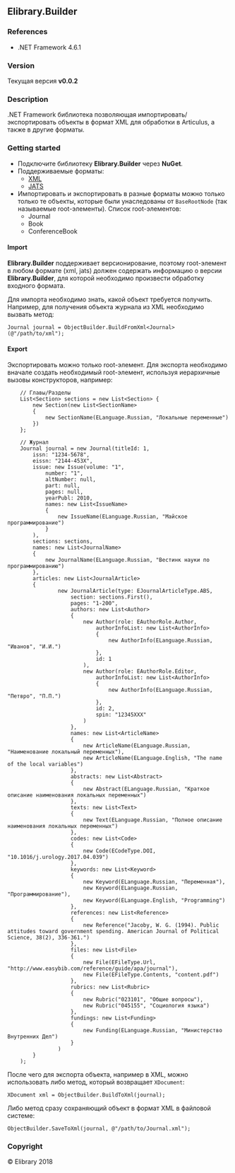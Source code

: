 
## Elibrary.Builder

### References

* .NET Framework 4.6.1

### Version

Текущая версия **v0.0.2**

### Description

.NET Framework библиотека позволяющая импортировать/экспортировать объекты в формат XML для обработки в Articulus, а также в другие форматы.

### Getting started

 * Подключите библиотеку **Elibrary.Builder** через **NuGet**.
 * Поддерживаемые форматы:
	 * [XML](https://ru.wikipedia.org/wiki/XML)
	 * [JATS](https://jats.nlm.nih.gov/)
 * Импортировать и экспортировать в разные форматы можно только только те объекты, которые были унаследованы от `BaseRootNode` (так называемые root-элементы). 
 Список root-элементов:
	 * Journal
	 * Book
	 * ConferenceBook

#### Import

**Elibrary.Builder** поддерживает версионирование, поэтому root-элемент в любом формате (xml, jats) должен содержать информацию о версии **Elibrary.Builder**,  для которой необходимо произвести обработку входного формата.

Для импорта необходимо знать, какой объект требуется получить. Например, для получения объекта журнала из XML необходимо вызвать метод:

~~~
Journal journal = ObjectBuilder.BuildFromXml<Journal>(@"/path/to/xml");
~~~

#### Export

Экспортировать можно только root-элемент. Для экспорта необходимо вначале создать необходимый root-элемент, используя иерархичные вызовы конструкторов, например:

~~~
	// Главы/Разделы
    List<Section> sections = new List<Section> {
        new Section(new List<SectionName>
        {
            new SectionName(ELanguage.Russian, "Локальные переменные")
        })
    };

	// Журнал
    Journal journal = new Journal(titleId: 1,
        issn: "1234-5678",
        eissn: "2144-453X",
        issue: new Issue(volume: "1",
            number: "1",
            altNumber: null,
            part: null,
            pages: null,
            yearPubl: 2010,
            names: new List<IssueName>
            {
                new IssueName(ELanguage.Russian, "Майское программирование")
            }
        ),
        sections: sections,
        names: new List<JournalName>
        {
            new JournalName(ELanguage.Russian, "Вестинк науки по программированию")
        },
        articles: new List<JournalArticle>
        {
                new JournalArticle(type: EJournalArticleType.ABS,
                    section: sections.First(),
                    pages: "1-200",
                    authors: new List<Author>
                    {
                        new Author(role: EAuthorRole.Author,
                            authorInfoList: new List<AuthorInfo>
                            {
                                new AuthorInfo(ELanguage.Russian, "Иванов", "И.И.")
                            },
                            id: 1
                        ),
                        new Author(role: EAuthorRole.Editor,
                            authorInfoList: new List<AuthorInfo>
                            {
                                new AuthorInfo(ELanguage.Russian, "Петвро", "П.П.")
                            },
                            id: 2,
                            spin: "12345XXX"
                        )
                    },
                    names: new List<ArticleName>
                    {
                        new ArticleName(ELanguage.Russian, "Наименование локальный переменных"),
                        new ArticleName(ELanguage.English, "The name of the local variables")
                    },
                    abstracts: new List<Abstract>
                    {
                        new Abstract(ELanguage.Russian, "Краткое описание наименования локальных переменных")
                    },
                    texts: new List<Text>
                    {
                        new Text(ELanguage.Russian, "Полное описание наименования локальных переменных")
                    },
                    codes: new List<Code>
                    {
                        new Code(ECodeType.DOI, "10.1016/j.urology.2017.04.039")
                    },
                    keywords: new List<Keyword>
                    {
                        new Keyword(ELanguage.Russian, "Переменная"),
                        new Keyword(ELanguage.Russian, "Программирование"),
                        new Keyword(ELanguage.English, "Programming")
                    },
                    references: new List<Reference>
                    {
                        new Reference("Jacoby, W. G. (1994). Public attitudes toward government spending. American Journal of Political Science, 38(2), 336-361.")
                    },
                    files: new List<File>
                    {
                        new File(EFileType.Url, "http://www.easybib.com/reference/guide/apa/journal"),
                        new File(EFileType.Contents, "content.pdf")
                    },
                    rubrics: new List<Rubric>
                    {
                        new Rubric("023101", "Общие вопросы"),
                        new Rubric("045155", "Социология языка")
                    },
                    fundings: new List<Funding>
                    {
                        new Funding(ELanguage.Russian, "Министерство Внутренних Дел")
                    }
                )
        }
    );
~~~

После чего для экспорта объекта, например в XML, можно использовать либо метод, который возвращает `XDocument`:

~~~
XDocument xml = ObjectBuilder.BuildToXml(journal);
~~~

Либо метод сразу сохраняющий объект в формат XML в файловой системе:

~~~
ObjectBuilder.SaveToXml(journal, @"/path/to/Journal.xml");
~~~

### Copyright

© Elibrary 2018